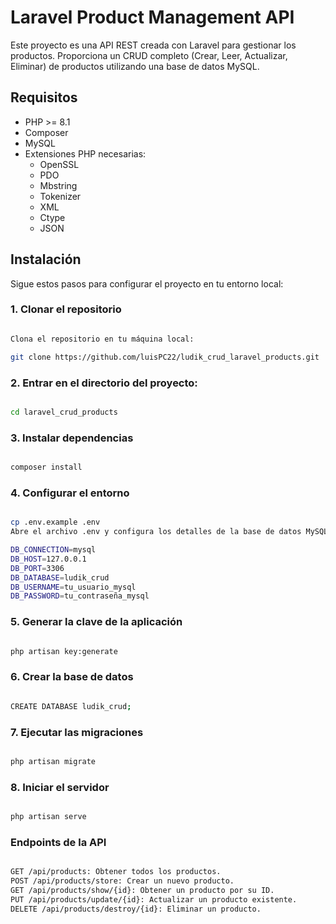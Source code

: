 # Laravel Product Management API

Este proyecto es una API REST creada con Laravel para gestionar los productos. Proporciona un CRUD completo (Crear, Leer, Actualizar, Eliminar) de productos utilizando una base de datos MySQL.

## Requisitos

- PHP >= 8.1
- Composer
- MySQL
- Extensiones PHP necesarias:
  - OpenSSL
  - PDO
  - Mbstring
  - Tokenizer
  - XML
  - Ctype
  - JSON

## Instalación

Sigue estos pasos para configurar el proyecto en tu entorno local:

### 1. Clonar el repositorio

```bash

Clona el repositorio en tu máquina local:

git clone https://github.com/luisPC22/ludik_crud_laravel_products.git 

```

### 2. Entrar en el directorio del proyecto:

```bash

cd laravel_crud_products

```

### 3. Instalar dependencias

```bash

composer install

```

### 4. Configurar el entorno

```bash

cp .env.example .env
Abre el archivo .env y configura los detalles de la base de datos MySQL. Asegúrate de que los siguientes valores estén correctos:

DB_CONNECTION=mysql
DB_HOST=127.0.0.1
DB_PORT=3306
DB_DATABASE=ludik_crud
DB_USERNAME=tu_usuario_mysql
DB_PASSWORD=tu_contraseña_mysql

```

### 5. Generar la clave de la aplicación

```bash

php artisan key:generate

```

### 6. Crear la base de datos

```bash

CREATE DATABASE ludik_crud;

```

### 7. Ejecutar las migraciones

```bash

php artisan migrate

```

### 8. Iniciar el servidor

```bash

php artisan serve

```

### Endpoints de la API

```bash

GET /api/products: Obtener todos los productos.
POST /api/products/store: Crear un nuevo producto.
GET /api/products/show/{id}: Obtener un producto por su ID.
PUT /api/products/update/{id}: Actualizar un producto existente.
DELETE /api/products/destroy/{id}: Eliminar un producto.

```